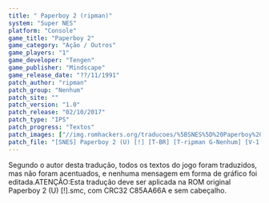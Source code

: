 ```yaml
---
title: " Paperboy 2 (ripman)"
system: "Super NES"
platform: "Console"
game_title: "Paperboy 2"
game_category: "Ação / Outros"
game_players: "1"
game_developer: "Tengen"
game_publisher: "Mindscape"
game_release_date: "??/11/1991"
patch_author: "ripman"
patch_group: "Nenhum"
patch_site: ""
patch_version: "1.0"
patch_release: "02/10/2017"
patch_type: "IPS"
patch_progress: "Textos"
patch_images: ["//img.romhackers.org/traducoes/%5BSNES%5D%20Paperboy%202%20-%20ripman%20-%201.png","//img.romhackers.org/traducoes/%5BSNES%5D%20Paperboy%202%20-%20ripman%20-%202.png","//img.romhackers.org/traducoes/%5BSNES%5D%20Paperboy%202%20-%20ripman%20-%203.png"]
patch_file: "[SNES] Paperboy 2 (U) [!] [T-BR] [T-ripman G-Nenhum] [V-1.0 A-2017].7z"
---
```

Segundo o autor desta tradução, todos os textos do jogo foram traduzidos, mas não foram acentuados, e nenhuma mensagem em forma de gráfico foi editada.ATENÇÃO:Esta tradução deve ser aplicada na ROM original Paperboy 2 (U) [!].smc, com CRC32 C85AA66A e sem cabeçalho.